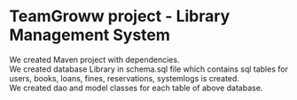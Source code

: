 # TeamGroww project - Library Management System
We created Maven project with dependencies.<br>
We created database Library in schema.sql file which contains sql tables for users, books, loans, fines, reservations, systemlogs is created.<br>
We created dao and model classes for each table of above database.


